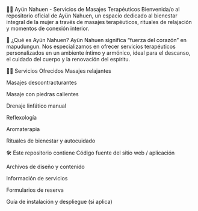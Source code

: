 🧘‍♀️ Ayün Nahuen - Servicios de Masajes Terapéuticos
Bienvenida/o al repositorio oficial de Ayün Nahuen, un espacio dedicado al bienestar integral de la mujer a través de masajes terapéuticos, rituales de relajación y momentos de conexión interior.

🌿 ¿Qué es Ayün Nahuen?
Ayün Nahuen significa “fuerza del corazón” en mapudungun. Nos especializamos en ofrecer servicios terapéuticos personalizados en un ambiente íntimo y armónico, ideal para el descanso, el cuidado del cuerpo y la renovación del espíritu.

💆‍♀️ Servicios Ofrecidos
Masajes relajantes

Masajes descontracturantes

Masaje con piedras calientes

Drenaje linfático manual

Reflexología

Aromaterapia

Rituales de bienestar y autocuidado

🛠️ Este repositorio contiene
Código fuente del sitio web / aplicación

Archivos de diseño y contenido

Información de servicios

Formularios de reserva

Guía de instalación y despliegue (si aplica)
